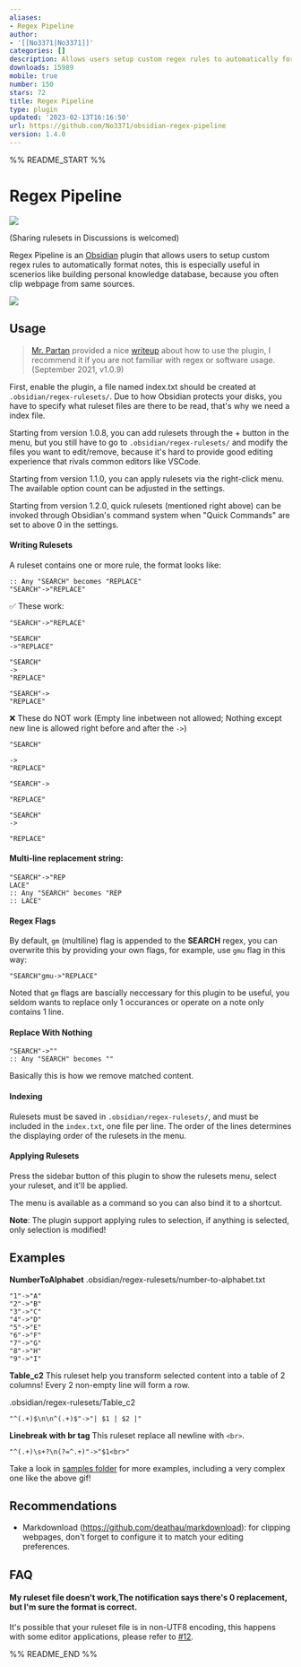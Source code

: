 ```yaml
---
aliases:
- Regex Pipeline
author:
- '[[No3371|No3371]]'
categories: []
description: Allows users setup custom regex rules to automatically format notes.
downloads: 15989
mobile: true
number: 150
stars: 72
title: Regex Pipeline
type: plugin
updated: '2023-02-13T16:16:50'
url: https://github.com/No3371/obsidian-regex-pipeline
version: 1.4.0
---
```


%% README_START %%

# Regex Pipeline

![](https://img.shields.io/github/downloads/no3371/obsidian-regex-pipeline/total?style=plastic)

(Sharing rulesets in Discussions is welcomed)

Regex Pipeline is an [Obsidian](https://obsidian.md/) plugin that allows users to setup custom regex rules to automatically format notes, this is especially useful in scenerios like building personal knowledge database, because you often clip webpage from same sources.

![](https://raw.githubusercontent.com/No3371/obsidian-regex-pipeline/master/assets/regex-pipeline-newmenu.gif)

## Usage

> [Mr. Partan](www.lpartan.com) provided a nice [writeup](https://gist.github.com/No3371/f1750b178376f0659df6650ccaf57c12) about how to use the plugin, I recommend it if you are not familiar with regex or software usage. (September 2021, v1.0.9)

First, enable the plugin, a file named index.txt should be created at `.obsidian/regex-rulesets/`. Due to how Obsidian protects your disks, you have to specify what ruleset files are there to be read, that's why we need a index file.

Starting from version 1.0.8, you can add rulesets through the + button in the menu, but you still have to go to `.obsidian/regex-rulesets/` and modify the files you want to edit/remove, because it's hard to provide good editing experience that rivals common editors like VSCode.

Starting from version 1.1.0, you can apply rulesets via the right-click menu. The available option count can be adjusted in the settings.

Starting from version 1.2.0, quick rulesets (mentioned right above) can be invoked through Obsidian's command system when "Quick Commands" are set to above 0 in the settings.

#### Writing Rulesets
A ruleset contains one or more rule, the format looks like:
```
:: Any "SEARCH" becomes "REPLACE"
"SEARCH"->"REPLACE"
```

✅ These work:
```
"SEARCH"->"REPLACE"
```

```
"SEARCH"
->"REPLACE"
```

```
"SEARCH"
->
"REPLACE"
```

```
"SEARCH"->
"REPLACE"
```

❌ These do NOT work (Empty line inbetween not allowed; Nothing except new line is allowed right before and after the `->`)

```
"SEARCH"

->
"REPLACE"
```

```
"SEARCH"->

"REPLACE"
```

```
"SEARCH"
->

"REPLACE"
```

#### Multi-line replacement string:
```
"SEARCH"->"REP
LACE"
:: Any "SEARCH" becomes "REP
:: LACE"
```

#### Regex Flags
By default, `gm` (multiline) flag is appended to the **SEARCH** regex, you can overwrite this by providing your own flags, for example, use `gmu` flag in this way:
```
"SEARCH"gmu->"REPLACE"
```

Noted that `gm` flags are bascially neccessary for this plugin to be useful, you seldom wants to replace only 1 occurances or operate on a note only contains 1 line.

#### Replace With Nothing
```
"SEARCH"->""
:: Any "SEARCH" becomes ""
```
Basically this is how we remove matched content.


#### Indexing
Rulesets must be saved in `.obsidian/regex-rulesets/`, and must be included in the `index.txt`, one file per line. The order of the lines determines the displaying order of the rulesets in the menu.

#### Applying Rulesets
Press the sidebar button of this plugin to show the rulesets menu, select your ruleset, and it'll be applied.

The menu is available as a command so you can also bind it to a shortcut.

**Note**: The plugin support applying rules to selection, if anything is selected, only selection is modified!

## Examples

**NumberToAlphabet**
.obsidian/regex-rulesets/number-to-alphabet.txt
```
"1"->"A"
"2"->"B"
"3"->"C"
"4"->"D"
"5"->"E"
"6"->"F"
"7"->"G"
"8"->"H"
"9"->"I"
```

**Table_c2**
This ruleset help you transform selected content into a table of 2 columns! Every 2 non-empty line will form a row.

.obsidian/regex-rulesets/Table_c2
```
"^(.+)$\n\n^(.+)$"->"| $1 | $2 |"
```

**Linebreak with br tag**
This ruleset replace all newline with `<br>`.

```
"^(.+)\s+?\n(?=^.+)"->"$1<br>"
```

Take a look in [samples folder](https://github.com/No3371/obsidian-regex-pipeline/tree/master/samples) for more examples, including a very complex one like the above gif!

## Recommendations
- Markdownload (https://github.com/deathau/markdownload): for clipping webpages, don't forget to configure it to match your editing preferences.

## FAQ
#### My ruleset file doesn't work,The notification says there's 0 replacement, but I'm sure the format is correct.
It's possible that your ruleset file is in non-UTF8 encoding, this happens with some editor applications, please refer to [#12](https://github.com/No3371/obsidian-regex-pipeline/issues/12).


%% README_END %%